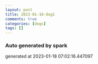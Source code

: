 ```yaml
---
layout: post
title: 2023-01-18-dog1
comments: true
categories: [dogs]
tags: []
---
```


### Auto generated by spark
generated at 2023-01-18 07:02:16.447097
